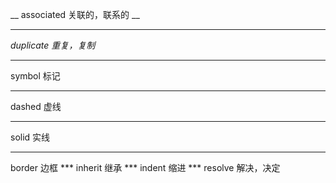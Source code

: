 __ associated  关联的，联系的 __
***
*duplicate 重复，复制*
***
symbol 标记
***
dashed 虚线  
***
solid 实线
<hr>
border 边框
***
inherit 继承
***
indent 缩进 
***
resolve 解决，决定